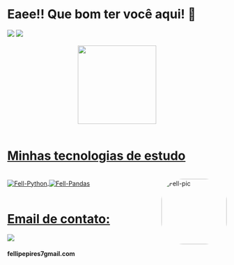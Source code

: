 <h1>Eaee!! Que bom ter você aqui! 🤞</h1>
<div> 
  <a href="https://www.linkedin.com/in/fellipepcarvalho" target="_blank"><img src="https://img.shields.io/badge/-LinkedIn-%230077B5?style=for-the-badge&logo=linkedin&logoColor=white" target="_blank"></a> 
  <a href="https://api.whatsapp.com/send?phone=5511949971949&text=Converse%20com%20o%20Fellipe%20P%20Carvalho" target="_blank"><img src="https://img.shields.io/badge/WhatsApp-25D366?style=for-the-badge&logo=whatsapp&logoColor=white" target="_blank"></a>   
</div>
<br/>
<div align="center">
  <a href="https://github.com/FellipePCarvalho">
  <img height="180em" src="https://github-readme-stats.vercel.app/api?username=fellipepcarvalho&show_icons=true&theme=merko&include_all_commits=true&count_private=true"/>
</div>
</br>
<h1>Minhas tecnologias de estudo</h1>
<div style="display: inline_block"><br>
  <img align="center" alt="Fell-Python"  src="https://img.shields.io/badge/Python-3776AB?style=for-the-badge&logo=python&logoColor=white">
  <img align="center" alt="Fell-Pandas"  src="https://img.shields.io/badge/pandas-%23150458.svg?style=for-the-badge&logo=pandas&logoColor=white"> 
  <!-- SITE PRA PEGAR OS ICONS https://devicon.dev/-->
  <img align="right" alt="Fell-pic" height="150" style="border-radius:50px;" src="https://miro.medium.com/max/480/1*Bj1lk3h9FKTjTHIpMCVUjw.gif">
</div>
</br>
<h1>Email de contato:</h1>
<a href="https://instagram.com/fell_pires" target="_blank"><img src="https://img.shields.io/badge/Gmail-D14836?style=for-the-badge&logo=gmail&logoColor=white" target="_blank"></a><h4>fellipepires7gmail.com</h4>
